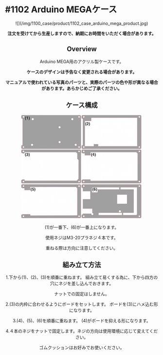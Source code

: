 # #1102 Arduino MEGAケース

<center>
![](/img/1100_case/product/1102_case_arduino_mega_product.jpg)
<!--COLORME-->

**注文を受けてから生産しますので、納期にお時間をいただく場合があります。**

## Overview
Arduino MEGA用のアクリル製ケースです。

**ケースのデザインは予告なく変更される場合があります。**

**マニュアルで使われている写真のパーツと、実際のパーツの色や形が異なる場合があります。あらかじめご了承ください。**

## ケース構成

![](/img/1100_case/manual/arduino_mega00.jpg)

(1)が一番下、(6)が一番上になります。

使用ネジはM3-20プラネジ４本です。

重ねる際は方向に注意してください。

## 組み立て方法
1.下から(1)、(2)、(3)を順番に重ねます。
組み立て易くする為に、下から四方の穴にネジを差し込んでおきます。

ナットでの固定はしません。

2.(3)の内枠に合わせるようにボードをセットします。
ボードを(3)にハメ込む形になります。

3.(4)、(5)、(6)を順番に重ねます。
(4)がボードを抑える形になります。

4.４本のネジをナットで固定します。ネジの方向は使用環境に応じて変えてください。

ゴムクッションはお好みでお使いください。
